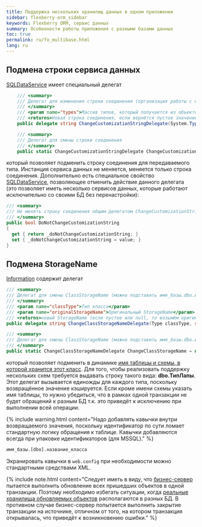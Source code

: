 ```yaml
---
title: Поддержка нескольких хранилищ данных в одном приложении
sidebar: flexberry-orm_sidebar
keywords: Flexberry ORM, сервис данных
summary: Особенности работы приложения с разными базами данных
toc: true
permalink: ru/fo_multibase.html
lang: ru
---
```


## Подмена строки сервиса данных

[SQLDataService](fo_sql-data-service.html) имеет специальный делегат 

```csharp
    /// <summary>
    /// Делегат для изменения строки соединения (организация работы с несколькими базами)
    /// </summary>
    /// <param name="types">Массив типов, который получается из объектов пришедших в сервис данных</param>
    /// <returns>Новая строка соединения, если вернётся пустое значение или null, строка не изменится</returns>
    public delegate string ChangeCustomizationStringDelegate(System.Type[] types);

    /// <summary>
    /// Делегат для смены строки соединения
    /// </summary>
    public static ChangeCustomizationStringDelegate ChangeCustomizationString = null;
```

который позволяет подменить строку соединения для передаваемого типа. Инстанция сервиса данных не меняется, меняется только строка соединения. 
Дополнительно есть специальное свойство [SQLDataService](fo_sql-data-service.html), позволяющее отменить действие данного делегата (это позволяет иметь несколько сервисов данных, которые работают исключительно со своими БД без перенастройки):

```csharp
/// <summary>
/// Не менять строку соединения общим делегатом ChangeCustomizationString
/// </summary>
public bool DoNotChangeCustomizationString
{
  get { return _doNotChangeCustomizationString; }
  set { _doNotChangeCustomizationString = value; }
}
```

## Подмена StorageName

[Information](fo_methods-class-information.html) содержит делегат 

```csharp
/// <summary>
/// Делегат для смены ClassStorageName (можно подставить имя_базы.dbo.имя_таблицы, например)
/// </summary>
/// <param name="classType">Тип класса</param>
/// <param name="originalStorageName">Оригинальный StorageName</param>
/// <returns>новый StorageName (если пустое или null, то возьмём оригинальное)</returns>
public delegate string ChangeClassStorageNameDelegate(Type classType, string originalStorageName);

/// <summary>
/// Делегат для смены ClassStorageName (можно подставить имя_базы.dbo.имя_таблицы, например)
/// </summary>
public static ChangeClassStorageNameDelegate ChangeClassStorageName = null;
```

который позволяет подменить в динамике [имя таблицы и схемы, в которой хранится этот класс](fo_storing-data-objects.html).
Для того, чтобы реализовать поддержку нескольких схем требуется выдавать строку такого вида: **dbo.ТипЛапы**. 
Этот делегат вызывается единожды для каждого типа, поскольку возвращённое значение кэшируется. Если кроме имени схемы указать имя таблицы, то нужно убедиться, что в рамках одной транзакции не будет обращений к разным БД т.к. это приведёт к исключению при выполнении всей операции. 

{% include warning.html content="Надо добавлять кавычки внутри возвращаемого значения, поскольку идентификатор по сути ломает стандартную логику обращения к таблице. Кавычки добавляются всегда при упаковке идентификаторов (для MSSQL)." %}

```sql
имя_базы.[dbo].название_класса
```

Экранировать кавычки в `web.config` при необходимости можно стандартными средствами XML.

{% include note.html content="Следует иметь в виду, что [бизнес-сервер](fo_business-server.html) пытается выполнить обновление всех пришедших объектов в одной транзакции. Поэтому необходимо избегать ситуации, когда [реальные хранилища обновляемых объектов](fo_storing-data-objects.html) располагаются в разных БД. В противном случае бизнес-сервер попытается выполнить закрытие транзакции на источнике, отличном от того, на котором транзакция открывалась, что приведёт к возникновению ошибки." %}
